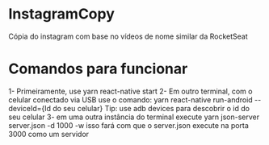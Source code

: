 # InstagramCopy
Cópia do instagram com base no vídeos de nome similar da RocketSeat

# Comandos para funcionar

1- Primeiramente, use yarn react-native start
2- Em outro terminal, com o celular conectado via USB use o comando:
        yarn react-native run-android --deviceId={Id do seu celular}
Tip: use adb devices para descobrir o id do seu celular
3- em uma outra instância do terminal execute yarn json-server server.json -d 1000 -w
   isso fará com que o server.json execute na porta 3000 como um servidor
